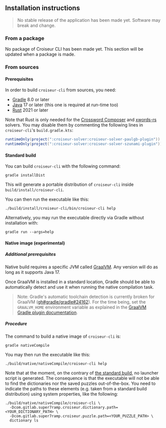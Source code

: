 <!--
SPDX-FileCopyrightText: 2023 Antoine Belvire
SPDX-License-Identifier: GPL-3.0-or-later
-->

## Installation instructions

> No stable release of the application has been made yet. Software may break and change.

### From a package

No package of Croiseur CLI has been made yet. This section will be updated when a package is made.

### From sources

#### Prerequisites

In order to build `croiseur-cli` from sources, you need:

- [Gradle](https://gradle.org/) 8.0 or later
- [Java](https://adoptium.net/temurin/releases/) 17 or later (this one is required at run-time too)
- [Rust](https://www.rust-lang.org/tools/install) 2021 or later

Note that Rust is only needed for
the [Crossword Composer](../croiseur-solver/croiseur-solver-paulgb)
and [xwords-rs](../croiseur-solver/croiseur-solver-szunami) solvers. You may disable them by
commenting the following lines in `croiseur-cli`'s `build.gradle.kts`:

```gradle
runtimeOnly(project(":croiseur-solver:croiseur-solver-paulgb-plugin"))
runtimeOnly(project(":croiseur-solver:croiseur-solver-szunami-plugin"))
```

#### Standard build

You can build `croiseur-cli` with the following command:

```shell
gradle installDist
```

This will generate a portable distribution of `croiseur-cli` inside `build/install/croiseur-cli`.

You can then run the executable like this:

```shell
./build/install/croiseur-cli/bin/croiseur-cli help
```

Alternatively, you may run the executable directly via Gradle without installation with:

```shell
gradle run --args=help
```

#### Native image (experimental)

##### Additional prerequisites

Native build requires a specific JVM called [GraalVM](https://www.graalvm.org/). Any version will do
as long as it supports Java 17.

Once GraalVM is installed in a standard location, Gradle should be able to automatically detect and
use it when running the native compilation task.

> Note: Gradle's automatic toolchain detection is currently broken for GraalVM
> ([gh#gradle/gradle#24162](https://github.com/gradle/gradle/issues/24162)). For the time being, set
> the `GRAALVM_HOME` environment variable as explained in the [GraalVM Gradle plugin documentation](https://graalvm.github.io/native-build-tools/latest/gradle-plugin.html#_installing_graalvm_native_image_tool).

##### Procedure

The command to build a native image of `croiseur-cli` is:

```shell
gradle nativeCompile
```

You may then run the executable like this:

```shell
./build/native/nativeCompile/croiseur-cli help
```

Note that at the moment, on the contrary of [the standard build](#standard-build), no launcher
script is generated. The consequence is that the executable will not be able to find the
dictionaries nor the saved puzzles out-of-the-box. You need to indicate the paths to these elements
(e.g. taken from a standard build distribution) using system properties, like the following:

```shell
./build/native/nativeCompile/croiseur-cli \
  -Dcom.gitlab.super7ramp.croiseur.dictionary.path=<YOUR_DICTIONARY_PATH> \
  -Dcom.gitlab.super7ramp.croiseur.puzzle.path=<YOUR_PUZZLE_PATH> \
  dictionary ls
```
